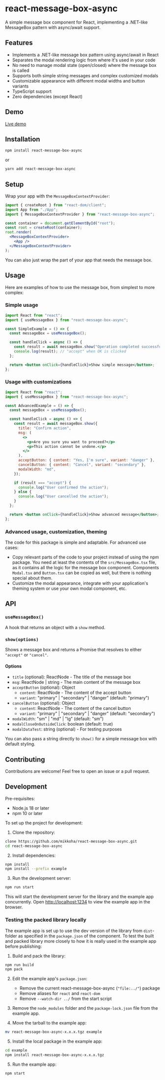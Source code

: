 # react-message-box-async

A simple message box component for React, implementing a .NET-like MessageBox pattern with async/await support.

## Features

- Implements a .NET-like message box pattern using async/await in React
- Separates the modal rendering logic from where it's used in your code
- No need to manage modal state (open/closed) where the message box is called
- Supports both simple string messages and complex customized modals
- Customizable appearance with different modal widths and button variants
- TypeScript support
- Zero dependencies (except React)

## Demo

[Live demo](https://mikkoha.github.io/react-message-box-async/)

## Installation

```bash
npm install react-message-box-async
```

or

```bash
yarn add react-message-box-async
```

## Setup

Wrap your app with the `MessageBoxContextProvider`:

```jsx
import { createRoot } from "react-dom/client";
import App from "./App";
import { MessageBoxContextProvider } from "react-message-box-async";

const container = document.getElementById("root");
const root = createRoot(container);
root.render(
  <MessageBoxContextProvider>
    <App />
  </MessageBoxContextProvider>
);
```

You can also just wrap the part of your app that needs the message box.

## Usage

Here are examples of how to use the message box, from simplest to more complex:

### Simple usage

```jsx
import React from "react";
import { useMessageBox } from "react-message-box-async";

const SimpleExample = () => {
  const messageBox = useMessageBox();

  const handleClick = async () => {
    const result = await messageBox.show("Operation completed successfully.");
    console.log(result); // "accept" when OK is clicked
  };

  return <button onClick={handleClick}>Show simple message</button>;
};
```

### Usage with customizations

```jsx
import React from "react";
import { useMessageBox } from "react-message-box-async";

const AdvancedExample = () => {
  const messageBox = useMessageBox();

  const handleClick = async () => {
    const result = await messageBox.show({
      title: "Confirm action",
      msg: (
        <>
          <p>Are you sure you want to proceed?</p>
          <p>This action cannot be undone.</p>
        </>
      ),
      acceptButton: { content: "Yes, I'm sure", variant: "danger" },
      cancelButton: { content: "Cancel", variant: "secondary" },
      modalWidth: "md",
    });

    if (result === "accept") {
      console.log("User confirmed the action");
    } else {
      console.log("User cancelled the action");
    }
  };

  return <button onClick={handleClick}>Show advanced message</button>;
};
```

### Advanced usage, customization, theming

The code for this package is simple and adaptable. For advanced use cases:

- Copy relevant parts of the code to your project instead of using the npm package. You need at least the contents of the `src/MessageBox.tsx` file, as it contains all the logic for the message box component. Components `Modal.tsx` and `Button.tsx` can be copied as well, but there is nothing special about them.
- Customize the modal appearance, integrate with your application's theming system or use your own modal component, etc.

## API

### `useMessageBox()`

A hook that returns an object with a `show` method.

### `show(options)`

Shows a message box and returns a Promise that resolves to either `"accept"` or `"cancel"`.

#### Options

- `title` (optional): ReactNode - The title of the message box
- `msg`: ReactNode | string - The main content of the message box
- `acceptButton` (optional): Object
  - `content`: ReactNode - The content of the accept button
  - `variant`: "primary" | "secondary" | "danger" (default: "primary")
- `cancelButton` (optional): Object
  - `content`: ReactNode - The content of the cancel button
  - `variant`: "primary" | "secondary" | "danger" (default: "secondary")
- `modalWidth`: "sm" | "md" | "lg" (default: "sm")
- `modalCloseOnOutsideClick`: boolean (default: true)
- `modalDataTest`: string (optional) - For testing purposes

You can also pass a string directly to `show()` for a simple message box with default styling.

## Contributing

Contributions are welcome! Feel free to open an issue or a pull request.

## Development

Pre-requisites:

- Node.js 18 or later
- npm 10 or later

To set up the project for development:

1. Clone the repository:

```bash
clone https://github.com/mikkoha/react-message-box-async.git
cd react-message-box-async
```

2. Install dependencies:

```bash
npm install
npm install --prefix example
```

3. Run the development server:

```bash
npm run start
```

This will start the development server for the library and the example app concurrently. Open [http://localhost:1234](http://localhost:1234) to view the example app in the browser.

### Testing the packed library locally

The example app is set up to use the dev version of the library from `dist`-folder as specified in the `package.json` of the component.
To test the built and packed library more closely to how it is really used in the example app before publishing:

1. Build and pack the library:

```bash
npm run build
npm pack
```

2. Edit the example app's `package.json`:

   - Remove the current react-message-box-async (`"file:../"`) package
   - Remove aliases for `react` and `react-dom`
   - Remove `--watch-dir ../` from the start script

3. Remove the `node_modules` folder and the `package-lock.json` file from the example app.

4. Move the tarball to the example app:

```bash
mv react-message-box-async-x.x.x.tgz example
```

5. Install the local package in the example app:

```bash
cd example
npm install react-message-box-async-x.x.x.tgz
```

5. Run the example app:

```bash
npm start
```
